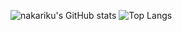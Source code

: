![nakariku's GitHub stats](https://github-readme-stats.vercel.app/api?username=nakatsukarikuto)
![Top Langs](https://github-readme-stats.vercel.app/api/top-langs/?username=nakatsukarikuto&langs_count=7&hide=jupyter%20notebook)

<!--
**nakatsukarikuto/nakatsukarikuto** is a ✨ _special_ ✨ repository because its `README.md` (this file) appears on your GitHub profile.

Here are some ideas to get you started:

- 🔭 I’m currently working on ...
- 🌱 I’m currently learning ...
- 👯 I’m looking to collaborate on ...
- 🤔 I’m looking for help with ...
- 💬 Ask me about ...
- 📫 How to reach me: ...
- 😄 Pronouns: ...
- ⚡ Fun fact: ...
-->
